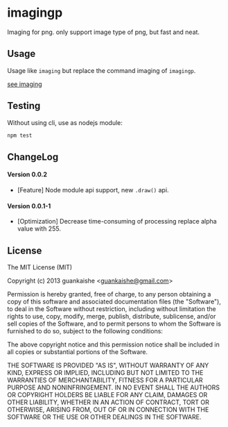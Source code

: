 imagingp
===========
Imaging for png. only support image type of png, but fast and neat.

## Usage

Usage like `imaging` but replace the command imaging of `imagingp`.

[see imaging](https://github.com/switer/imaging#usage)

## Testing
Without using cli, use as nodejs module:
```bash
npm test
```

## ChangeLog

#### Version 0.0.2

- [Feature] Node module api support, new `.draw()` api.

#### Version 0.0.1-1

- [Optimization] Decrease time-consuming of processing replace alpha value with 255. 

## License 

The MIT License (MIT)

Copyright (c) 2013 guankaishe &lt;guankaishe@gmail.com&gt;

Permission is hereby granted, free of charge, to any person obtaining a copy of
this software and associated documentation files (the "Software"), to deal in
the Software without restriction, including without limitation the rights to
use, copy, modify, merge, publish, distribute, sublicense, and/or sell copies of
the Software, and to permit persons to whom the Software is furnished to do so,
subject to the following conditions:

The above copyright notice and this permission notice shall be included in all
copies or substantial portions of the Software.

THE SOFTWARE IS PROVIDED "AS IS", WITHOUT WARRANTY OF ANY KIND, EXPRESS OR
IMPLIED, INCLUDING BUT NOT LIMITED TO THE WARRANTIES OF MERCHANTABILITY, FITNESS
FOR A PARTICULAR PURPOSE AND NONINFRINGEMENT. IN NO EVENT SHALL THE AUTHORS OR
COPYRIGHT HOLDERS BE LIABLE FOR ANY CLAIM, DAMAGES OR OTHER LIABILITY, WHETHER
IN AN ACTION OF CONTRACT, TORT OR OTHERWISE, ARISING FROM, OUT OF OR IN
CONNECTION WITH THE SOFTWARE OR THE USE OR OTHER DEALINGS IN THE SOFTWARE.
